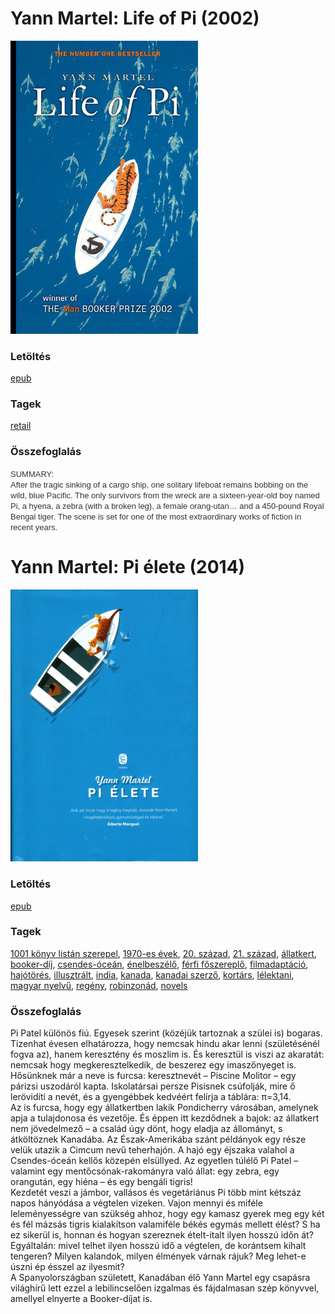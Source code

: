# <a name="id_1526">Yann Martel: Life of Pi (2002)</a>
<img src="https://github.com/BercziSandor/calibre_lib/raw/main/libs/main/Yann%20Martel/Life%20of%20Pi%20%281526%29/cover.jpg" alt="cover" width="300"/>

### Letöltés
[epub](https://github.com/BercziSandor/calibre_lib/raw/main/libs/main/Yann%20Martel/Life%20of%20Pi%20%281526%29/Life%20of%20Pi%20-%20Yann%20Martel.epub)

### Tagek
[retail](https://github.com/berczisandor/calibre_lib/blob/main/main/_tags/retail.md)

### Összefoglalás
<div><span class="Apple-style-span" style="font-family: arial, serif; color: rgb(51, 51, 51); font-size: small; ">SUMMARY:</span><div><span class="Apple-style-span" style="font-family: arial, serif; color: rgb(51, 51, 51); font-size: small; ">After the tragic sinking of a cargo ship, one solitary lifeboat remains bobbing on the wild, blue Pacific. The only survivors from the wreck are a sixteen-year-old boy named Pi, a hyena, a zebra (with a broken leg), a female orang-utan… and a 450-pound Royal Bengal tiger. The scene is set for one of the most extraordinary works of fiction in recent years.</span></div></div>


# <a name="id_1458">Yann Martel: Pi élete (2014)</a>
<img src="https://github.com/BercziSandor/calibre_lib/raw/main/libs/main/Yann%20Martel/Pi%20elete%20%281458%29/cover.jpg" alt="cover" width="300"/>

### Letöltés
[epub](https://github.com/BercziSandor/calibre_lib/raw/main/libs/main/Yann%20Martel/Pi%20elete%20%281458%29/Pi%20elete%20-%20Yann%20Martel.epub)

### Tagek
[1001 könyv listán szerepel](https://github.com/berczisandor/calibre_lib/blob/main/main/_tags/1001%20k%c3%b6nyv%20list%c3%a1n%20szerepel.md), [1970-es évek](https://github.com/berczisandor/calibre_lib/blob/main/main/_tags/1970-es%20%c3%a9vek.md), [20. század](https://github.com/berczisandor/calibre_lib/blob/main/main/_tags/20.%20sz%c3%a1zad.md), [21. század](https://github.com/berczisandor/calibre_lib/blob/main/main/_tags/21.%20sz%c3%a1zad.md), [állatkert](https://github.com/berczisandor/calibre_lib/blob/main/main/_tags/%c3%a1llatkert.md), [booker-díj](https://github.com/berczisandor/calibre_lib/blob/main/main/_tags/booker-d%c3%adj.md), [csendes-óceán](https://github.com/berczisandor/calibre_lib/blob/main/main/_tags/csendes-%c3%b3ce%c3%a1n.md), [énelbeszélő](https://github.com/berczisandor/calibre_lib/blob/main/main/_tags/%c3%a9nelbesz%c3%a9l%c5%91.md), [férfi főszereplő](https://github.com/berczisandor/calibre_lib/blob/main/main/_tags/f%c3%a9rfi%20f%c5%91szerepl%c5%91.md), [filmadaptáció](https://github.com/berczisandor/calibre_lib/blob/main/main/_tags/filmadapt%c3%a1ci%c3%b3.md), [hajótörés](https://github.com/berczisandor/calibre_lib/blob/main/main/_tags/haj%c3%b3t%c3%b6r%c3%a9s.md), [illusztrált](https://github.com/berczisandor/calibre_lib/blob/main/main/_tags/illusztr%c3%a1lt.md), [india](https://github.com/berczisandor/calibre_lib/blob/main/main/_tags/india.md), [kanada](https://github.com/berczisandor/calibre_lib/blob/main/main/_tags/kanada.md), [kanadai szerző](https://github.com/berczisandor/calibre_lib/blob/main/main/_tags/kanadai%20szerz%c5%91.md), [kortárs](https://github.com/berczisandor/calibre_lib/blob/main/main/_tags/kort%c3%a1rs.md), [lélektani](https://github.com/berczisandor/calibre_lib/blob/main/main/_tags/l%c3%a9lektani.md), [magyar nyelvű](https://github.com/berczisandor/calibre_lib/blob/main/main/_tags/magyar%20nyelv%c5%b1.md), [regény](https://github.com/berczisandor/calibre_lib/blob/main/main/_tags/reg%c3%a9ny.md), [robinzonád](https://github.com/berczisandor/calibre_lib/blob/main/main/_tags/robinzon%c3%a1d.md), [novels](https://github.com/berczisandor/calibre_lib/blob/main/main/_tags/novels.md)

### Összefoglalás
<div>
<p>Pi ​Patel különös fiú. Egyesek szerint (közéjük tartoznak a szülei is) bogaras. Tizenhat évesen elhatározza, hogy nemcsak hindu akar lenni (születésénél fogva az), hanem keresztény és moszlim is. És keresztül is viszi az akaratát: nemcsak hogy megkeresztelkedik, de beszerez egy imaszőnyeget is. Hősünknek már a neve is furcsa: keresztnevét – Piscine Molitor – egy párizsi uszodáról kapta. Iskolatársai persze Pisisnek csúfolják, mire ő lerövidíti a nevét, és a gyengébbek kedvéért felírja a táblára: π=3,14. <br>Az is furcsa, hogy egy állatkertben lakik Pondicherry városában, amelynek apja a tulajdonosa és vezetője. És éppen itt kezdődnek a bajok: az állatkert nem jövedelmező – a család úgy dönt, hogy eladja az állományt, s átköltöznek Kanadába. Az Észak-Amerikába szánt példányok egy része velük utazik a Cimcum nevű teherhajón. A hajó egy éjszaka valahol a Csendes-óceán kellős közepén elsüllyed. Az egyetlen túlélő Pi Patel – valamint egy mentőcsónak-rakományra való állat: egy zebra, egy orangután, egy hiéna – és egy bengáli tigris! <br>Kezdetét veszi a jámbor, vallásos és vegetáriánus Pi több mint kétszáz napos hányódása a végtelen vizeken. Vajon mennyi és miféle leleményességre van szükség ahhoz, hogy egy kamasz gyerek meg egy két és fél mázsás tigris kialakítson valamiféle békés egymás mellett élést? S ha ez sikerül is, honnan és hogyan szereznek ételt-italt ilyen hosszú időn át? Egyáltalán: mivel telhet ilyen hosszú idő a végtelen, de korántsem kihalt tengeren? Milyen kalandok, milyen élmények várnak rájuk? Meg lehet-e úszni ép ésszel az ilyesmit? <br>A Spanyolországban született, Kanadában élő Yann Martel egy csapásra világhírű lett ezzel a lebilincselően izgalmas és fájdalmasan szép könyvvel, amellyel elnyerte a Booker-díjat is.</p></div>


